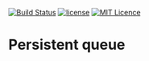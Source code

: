 [![Build Status](https://travis-ci.org/iskolbin/tspersistentqueue.svg?branch=master)](https://travis-ci.org/iskolbin/tspersistentqueue)
[![license](https://img.shields.io/badge/license-public%20domain-blue.svg)](http://unlicense.org/)
[![MIT Licence](https://badges.frapsoft.com/os/mit/mit.svg?v=103)](https://opensource.org/licenses/mit-license.php)

Persistent queue
================
